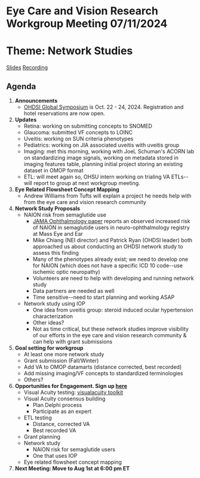 # Eye Care and Vision Research Workgroup Meeting 07/11/2024
# Theme: Network Studies
[Slides](docs/Meeting_7_11_2024.pdf)
[Recording](https://ohdsiorg.sharepoint.com/:v:/s/Workgroup-EyeCareVisionResearch/Ead0eBEStbNGuwy-3qPxrEwBToKUXfSvQrd0o8Fyvd3vlg?e=ruueAc&nav=eyJyZWZlcnJhbEluZm8iOnsicmVmZXJyYWxBcHAiOiJTdHJlYW1XZWJBcHAiLCJyZWZlcnJhbFZpZXciOiJTaGFyZURpYWxvZy1MaW5rIiwicmVmZXJyYWxBcHBQbGF0Zm9ybSI6IldlYiIsInJlZmVycmFsTW9kZSI6InZpZXcifX0%3D)

## Agenda
1. **Announcements**
    -  [OHDSI Global Symposium](https://www.ohdsi.org/ohdsi2024/) is Oct. 22 - 24, 2024.  Registration and hotel reservations are now open.
2. **Updates**
    - Retina: working on submitting concepts to SNOMED
    - Glaucoma: submitted VF concepts to LOINC
    - Uveitis: working on SUN criteria phenotypes
    - Pediatrics: working on JIA associated uveitis with uveitis group
    - Imaging: met this morning, working with JoeL Schuman's ACORN lab on standardizing image signals, working on metadata stored in imaging features table, planning initial project storing an existing dataset in OMOP format
    - ETL: will meet again so, OHSU intern working on trialing VA ETLs--will report to group at next workgroup meeting.
2. **Eye Related Flowsheet Concept Mapping**
    - Andrew Williams from Tufts will explain a project he needs help with from the eye care and vision research community
3. **Network Study Proposals**
     - NAION risk from semaglutide use
         - [JAMA Ophthalmology paper](https://jamanetwork.com/journals/jamaophthalmology/fullarticle/2820255) reports an observed increased risk of NAION in semaglutide users in neuro-ophthalmology registry at Mass Eye and Ear
         - Mike Chiang (NEI director) and Patrick Ryan (OHDSI leader) both approached us about conducting an OHDSI network study to assess this finding
         - Many of the phenotypes already exist; we need to develop one for NAION (which does not have a specific ICD 10 code--use ischemic optic neuropathy)
         - Volunteers are need to help with developing and running network study
         - Data partners are needed as well
         - Time sensitive--need to start planning and working ASAP
      - Network study using IOP
          - One idea from uveitis group: steroid induced ocular hypertension characterization
          - Other ideas?
          - Not as time critical, but these network studies improve visibility of our efforts in the eye care and vision research community & can help with grant submissions
4. **Goal setting for workgroup**
   - At least one more network study
    -  Grant submission (Fall/Winter)
    -  Add VA to OMOP datamarts (distance corrected, best recorded)
    -  Add missing imaging/VF concepts to standardized terminologies
    -  Others?
5. **Opportunities for Engagement.  Sign up [here](https://forms.gle/YF6o9EUicKQqZXad9)**
     - Visual Acuity testing: [visualacuity toolkit](https://github.com/HribarLab/visualacuity)        
     - Visual Acuity consensus building
       -  Plan Delphi process
       -  Participate as an expert
      -  ETL testing
          -  Distance, corrected VA
          -  Best recorded VA
      - Grant planning
      - Network study
          - NAION risk for semaglutide users
          - One that uses IOP
      - Eye related flowsheet concept mapping
4. **Next Meeting: Move to Aug 1st at 6:00 pm ET**


